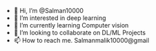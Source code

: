 - 👋 Hi, I’m @Salman10000
- 👀 I’m interested in deep learning
- 🌱 I’m currently learning Computer vision
- 💞️ I’m looking to collaborate on DL/ML Projects
- 📫 How to reach me. Salmanmalik10000@gmail

<!---
Salman10000/Salman10000 is a ✨ special ✨ repository because its `README.md` (this file) appears on your GitHub profile.
You can click the Preview link to take a look at your changes.
--->
